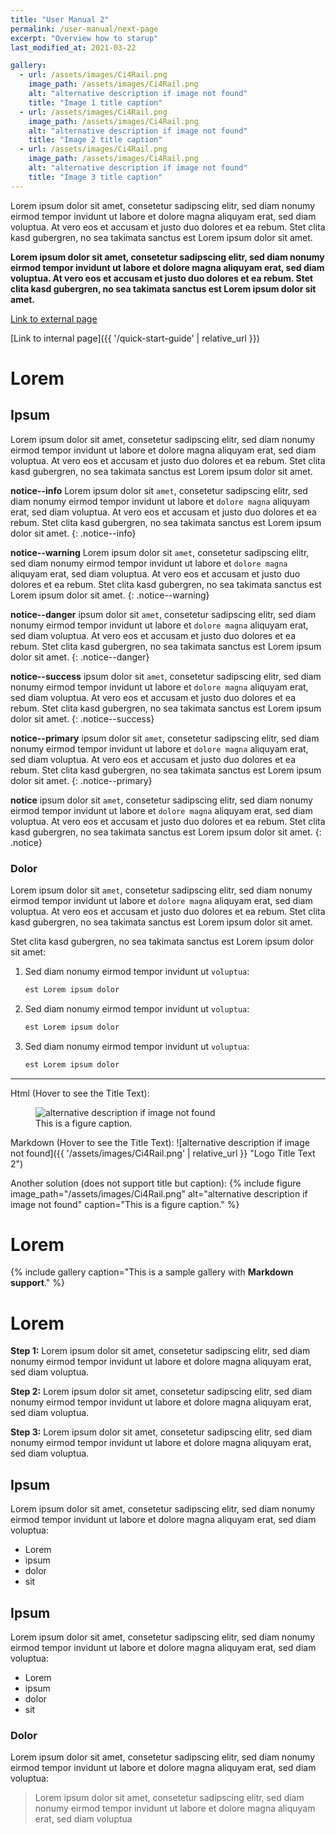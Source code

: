 ```yaml
---
title: "User Manual 2"
permalink: /user-manual/next-page
excerpt: "Overview how to starup"
last_modified_at: 2021-03-22

gallery:
  - url: /assets/images/Ci4Rail.png
    image_path: /assets/images/Ci4Rail.png
    alt: "alternative description if image not found"
    title: "Image 1 title caption"
  - url: /assets/images/Ci4Rail.png
    image_path: /assets/images/Ci4Rail.png
    alt: "alternative description if image not found"
    title: "Image 2 title caption"
  - url: /assets/images/Ci4Rail.png
    image_path: /assets/images/Ci4Rail.png
    alt: "alternative description if image not found"
    title: "Image 3 title caption"
---
```


Lorem ipsum dolor sit amet, consetetur sadipscing elitr, sed diam nonumy eirmod tempor invidunt ut labore et dolore magna aliquyam erat, sed diam voluptua. At vero eos et accusam et justo duo dolores et ea rebum. Stet clita kasd gubergren, no sea takimata sanctus est Lorem ipsum dolor sit amet.

**Lorem ipsum dolor sit amet, consetetur sadipscing elitr, sed diam nonumy eirmod tempor invidunt ut labore et dolore magna aliquyam erat, sed diam voluptua. At vero eos et accusam et justo duo dolores et ea rebum. Stet clita kasd gubergren, no sea takimata sanctus est Lorem ipsum dolor sit amet.**

[Link to external page](https://www.google.de)

[Link to internal page]({{ '/quick-start-guide' | relative_url }})


# Lorem

## Ipsum

Lorem ipsum dolor sit amet, consetetur sadipscing elitr, sed diam nonumy eirmod tempor invidunt ut labore et dolore magna aliquyam erat, sed diam voluptua. At vero eos et accusam et justo duo dolores et ea rebum. Stet clita kasd gubergren, no sea takimata sanctus est Lorem ipsum dolor sit amet.

**notice--info** Lorem ipsum dolor sit `amet`, consetetur sadipscing elitr, sed diam nonumy eirmod tempor invidunt ut labore et `dolore magna` aliquyam erat, sed diam voluptua. At vero eos et accusam et justo duo dolores et ea rebum. Stet clita kasd gubergren, no sea takimata sanctus est Lorem ipsum dolor sit amet.
{: .notice--info}

**notice--warning** Lorem ipsum dolor sit `amet`, consetetur sadipscing elitr, sed diam nonumy eirmod tempor invidunt ut labore et `dolore magna` aliquyam erat, sed diam voluptua. At vero eos et accusam et justo duo dolores et ea rebum. Stet clita kasd gubergren, no sea takimata sanctus est Lorem ipsum dolor sit amet.
{: .notice--warning}

**notice--danger** ipsum dolor sit `amet`, consetetur sadipscing elitr, sed diam nonumy eirmod tempor invidunt ut labore et `dolore magna` aliquyam erat, sed diam voluptua. At vero eos et accusam et justo duo dolores et ea rebum. Stet clita kasd gubergren, no sea takimata sanctus est Lorem ipsum dolor sit amet.
{: .notice--danger}

**notice--success** ipsum dolor sit `amet`, consetetur sadipscing elitr, sed diam nonumy eirmod tempor invidunt ut labore et `dolore magna` aliquyam erat, sed diam voluptua. At vero eos et accusam et justo duo dolores et ea rebum. Stet clita kasd gubergren, no sea takimata sanctus est Lorem ipsum dolor sit amet.
{: .notice--success}

**notice--primary** ipsum dolor sit `amet`, consetetur sadipscing elitr, sed diam nonumy eirmod tempor invidunt ut labore et `dolore magna` aliquyam erat, sed diam voluptua. At vero eos et accusam et justo duo dolores et ea rebum. Stet clita kasd gubergren, no sea takimata sanctus est Lorem ipsum dolor sit amet.
{: .notice--primary}

**notice** ipsum dolor sit `amet`, consetetur sadipscing elitr, sed diam nonumy eirmod tempor invidunt ut labore et `dolore magna` aliquyam erat, sed diam voluptua. At vero eos et accusam et justo duo dolores et ea rebum. Stet clita kasd gubergren, no sea takimata sanctus est Lorem ipsum dolor sit amet.
{: .notice}

### Dolor

Lorem ipsum dolor sit `amet`, consetetur sadipscing elitr, sed diam nonumy eirmod tempor invidunt ut labore et `dolore magna` aliquyam erat, sed diam voluptua. At vero eos et accusam et justo duo dolores et ea rebum. Stet clita kasd gubergren, no sea takimata sanctus est Lorem ipsum dolor sit amet.

Stet clita kasd gubergren, no sea takimata sanctus est Lorem ipsum dolor sit amet:

1. Sed diam nonumy eirmod tempor invidunt ut `voluptua`:

   ```bash
   est Lorem ipsum dolor
   ```

2. Sed diam nonumy eirmod tempor invidunt ut `voluptua`:

   ```bash
   est Lorem ipsum dolor
   ```

3. Sed diam nonumy eirmod tempor invidunt ut `voluptua`:

   ```bash
   est Lorem ipsum dolor
   ```

---

Html (Hover to see the Title Text):
<figure>
  <img src="{{ '/assets/images/Ci4Rail.png' | relative_url }}" alt="alternative description if image not found" title="Logo Title Text 1"> <figcaption>This is a figure caption.</figcaption>
</figure>


Markdown (Hover to see the Title Text):
![alternative description if image not found]({{ '/assets/images/Ci4Rail.png' | relative_url }} "Logo Title Text 2")

Another solution (does not support title but caption):
 {% include figure image_path="/assets/images/Ci4Rail.png" alt="alternative description if image not found" caption="This is a figure caption." %}

# Lorem

{% include gallery caption="This is a sample gallery with **Markdown support**." %}

# Lorem

**Step 1:** Lorem ipsum dolor sit amet, consetetur sadipscing elitr, sed diam nonumy eirmod tempor invidunt ut labore et dolore magna aliquyam erat, sed diam voluptua.

**Step 2:** Lorem ipsum dolor sit amet, consetetur sadipscing elitr, sed diam nonumy eirmod tempor invidunt ut labore et dolore magna aliquyam erat, sed diam voluptua.

**Step 3:** Lorem ipsum dolor sit amet, consetetur sadipscing elitr, sed diam nonumy eirmod tempor invidunt ut labore et dolore magna aliquyam erat, sed diam voluptua.

## Ipsum

Lorem ipsum dolor sit amet, consetetur sadipscing elitr, sed diam nonumy eirmod tempor invidunt ut labore et dolore magna aliquyam erat, sed diam voluptua:

- Lorem
- ipsum
- dolor
- sit

## Ipsum

Lorem ipsum dolor sit amet, consetetur sadipscing elitr, sed diam nonumy eirmod tempor invidunt ut labore et dolore magna aliquyam erat, sed diam voluptua:

* Lorem
* ipsum
* dolor
* sit

### Dolor

Lorem ipsum dolor sit amet, consetetur sadipscing elitr, sed diam nonumy eirmod tempor invidunt ut labore et dolore magna aliquyam erat, sed diam voluptua:

> Lorem ipsum dolor sit amet, consetetur sadipscing elitr, sed diam nonumy eirmod tempor invidunt ut labore et dolore magna aliquyam erat, sed diam voluptua

